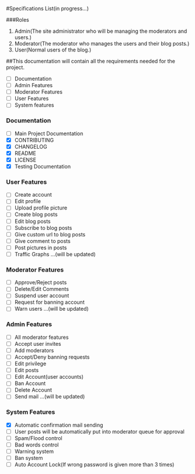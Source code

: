 #Specifications List(in progress...)

###Roles
1. Admin(The site administrator who will be managing the moderators and users.)
2. Moderator(The moderator who manages the users and their blog posts.)
3. User(Normal users of the blog.)

##This documentation will contain all the requirements needed for the project.

- [ ] Documentation
- [ ] Admin Features
- [ ] Moderator Features
- [ ] User Features
- [ ] System features

### Documentation

- [ ] Main Project Documentation
- [X] CONTRIBUTING
- [X] CHANGELOG
- [X] README
- [X] LICENSE
- [X] Testing Documentation

### User Features

- [ ] Create account
- [ ] Edit profile
- [ ] Upload profile picture
- [ ] Create blog posts
- [ ] Edit blog posts
- [ ] Subscribe to blog posts
- [ ] Give custom url to blog posts
- [ ] Give comment to posts
- [ ] Post pictures in posts
- [ ] Traffic Graphs
...(will be updated)

### Moderator Features

- [ ] Approve/Reject posts
- [ ] Delete/Edit Comments
- [ ] Suspend user account
- [ ] Request for banning account
- [ ] Warn users
...(will be updated)

### Admin Features

- [ ] All moderator features
- [ ] Accept user invites
- [ ] Add moderators
- [ ] Accept/Deny banning requests
- [ ] Edit privilege
- [ ] Edit posts
- [ ] Edit Account(user accounts)
- [ ] Ban Account
- [ ] Delete Account
- [ ] Send mail
...(will be updated)

### System Features

- [X] Automatic confirmation mail sending
- [ ] User posts will be automatically put into moderator queue for approval
- [ ] Spam/Flood control
- [ ] Bad words control
- [ ] Warning system
- [ ] Ban system
- [ ] Auto Account Lock(If wrong password is given more than 3 times)
